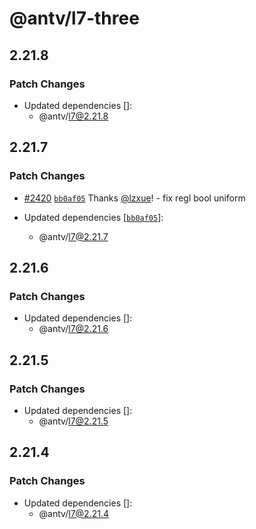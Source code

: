 # @antv/l7-three

## 2.21.8

### Patch Changes

- Updated dependencies []:
  - @antv/l7@2.21.8

## 2.21.7

### Patch Changes

- [#2420](https://github.com/antvis/L7/pull/2420) [`bb0af05`](https://github.com/antvis/L7/commit/bb0af057acafeeafd7eb52224ff2863c4a1c302a) Thanks [@lzxue](https://github.com/lzxue)! - fix regl bool uniform

- Updated dependencies [[`bb0af05`](https://github.com/antvis/L7/commit/bb0af057acafeeafd7eb52224ff2863c4a1c302a)]:
  - @antv/l7@2.21.7

## 2.21.6

### Patch Changes

- Updated dependencies []:
  - @antv/l7@2.21.6

## 2.21.5

### Patch Changes

- Updated dependencies []:
  - @antv/l7@2.21.5

## 2.21.4

### Patch Changes

- Updated dependencies []:
  - @antv/l7@2.21.4
